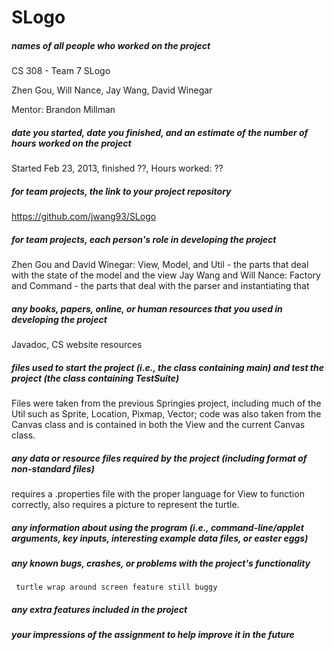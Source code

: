 # SLogo

##### names of all people who worked on the project
CS 308 - Team 7 SLogo 

Zhen Gou, Will Nance, Jay Wang, David Winegar

Mentor: Brandon Millman

##### date you started, date you finished, and an estimate of the number of hours worked on the project

Started Feb 23, 2013, finished ??, Hours worked: ??

##### for team projects, the link to your project repository

https://github.com/jwang93/SLogo

##### for team projects, each person's role in developing the project

Zhen Gou and David Winegar: View, Model, and Util - the parts that deal with the state of the model and the view
Jay Wang and Will Nance: Factory and Command - the parts that deal with the parser and instantiating that

##### any books, papers, online, or human resources that you used in developing the project

Javadoc, CS website resources

##### files used to start the project (i.e., the class containing main) and test the project (the class containing TestSuite)

Files were taken from the previous Springies project, including much of the Util such as Sprite, Location, Pixmap, Vector; 
code was also taken from the Canvas class and is contained in both the View and the current Canvas class.

##### any data or resource files required by the project (including format of non-standard files)
requires a .properties file with the proper language for View to function correctly, also requires a picture to represent the turtle.

##### any information about using the program (i.e., command-line/applet arguments, key inputs, interesting example data files, or easter eggs)

##### any known bugs, crashes, or problems with the project's functionality
     turtle wrap around screen feature still buggy

##### any extra features included in the project

##### your impressions of the assignment to help improve it in the future

